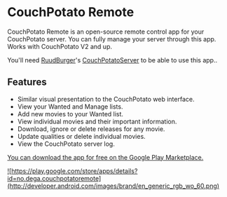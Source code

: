CouchPotato Remote
=============
CouchPotato Remote is an open-source remote control app for your CouchPotato server. You can fully manage your server through this app. Works with CouchPotato V2 and up.

You'll need <a href="https://github.com/RuudBurger">RuudBurger</a>'s <a href="https://github.com/RuudBurger/CouchPotatoServer">CouchPotatoServer</a> to be able to use this app..

<h2>Features</h2>
<ul><li>Similar visual presentation to the CouchPotato web interface.</li>
<li>View your Wanted and Manage lists.</li>
<li>Add new movies to your Wanted list.</li>
<li>View individual movies and their important information.</li>
<li>Download, ignore or delete releases for any movie.</li>
<li>Update qualities or delete individual movies.</li>
<li>View the CouchPotato server log.</li>
</ul>

<a href="https://play.google.com/store/apps/details?id=no.dega.couchpotatoremote">You can download the app for free on the Google Play Marketplace.

![https://play.google.com/store/apps/details?id=no.dega.couchpotatoremote](http://developer.android.com/images/brand/en_generic_rgb_wo_60.png)
</a>

